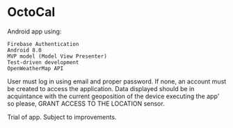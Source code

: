 # OctoCal


Android app using:

    Firebase Authentication
    Android 8.0
    MVP model (Model View Presenter)
    Test-driven development
    OpenWeatherMap API
    

User must log in using email and proper password. If none, an account must be created to access the application.
Data displayed should be in acquintance with the current geoposition of the device executing the app' so please,
GRANT ACCESS TO THE LOCATION sensor.

Trial of app. Subject to improvements.
    
    

